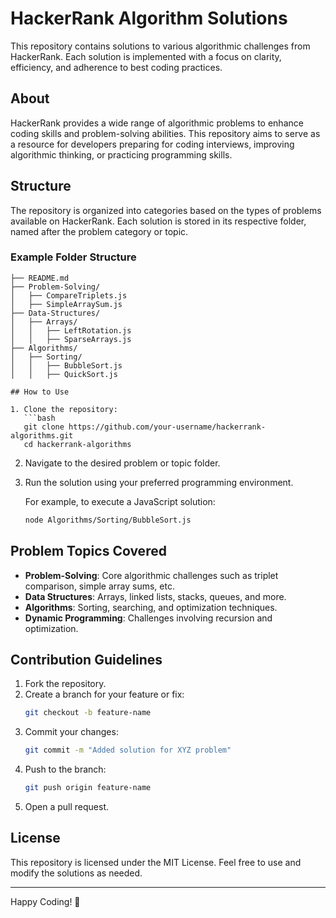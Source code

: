 # HackerRank Algorithm Solutions

This repository contains solutions to various algorithmic challenges from HackerRank. Each solution is implemented with a focus on clarity, efficiency, and adherence to best coding practices.

## About
HackerRank provides a wide range of algorithmic problems to enhance coding skills and problem-solving abilities. This repository aims to serve as a resource for developers preparing for coding interviews, improving algorithmic thinking, or practicing programming skills.

## Structure
The repository is organized into categories based on the types of problems available on HackerRank. Each solution is stored in its respective folder, named after the problem category or topic.

### Example Folder Structure
```
├── README.md
├── Problem-Solving/
│   ├── CompareTriplets.js
│   ├── SimpleArraySum.js
├── Data-Structures/
│   ├── Arrays/
│   │   ├── LeftRotation.js
│   │   ├── SparseArrays.js
├── Algorithms/
│   ├── Sorting/
│   │   ├── BubbleSort.js
│   │   ├── QuickSort.js

## How to Use

1. Clone the repository:
   ```bash
   git clone https://github.com/your-username/hackerrank-algorithms.git
   cd hackerrank-algorithms
   ```
2. Navigate to the desired problem or topic folder.
3. Run the solution using your preferred programming environment.
   
   For example, to execute a JavaScript solution:
   ```bash
   node Algorithms/Sorting/BubbleSort.js
   ```

## Problem Topics Covered
- **Problem-Solving**: Core algorithmic challenges such as triplet comparison, simple array sums, etc.
- **Data Structures**: Arrays, linked lists, stacks, queues, and more.
- **Algorithms**: Sorting, searching, and optimization techniques.
- **Dynamic Programming**: Challenges involving recursion and optimization.

## Contribution Guidelines
1. Fork the repository.
2. Create a branch for your feature or fix:
   ```bash
   git checkout -b feature-name
   ```
3. Commit your changes:
   ```bash
   git commit -m "Added solution for XYZ problem"
   ```
4. Push to the branch:
   ```bash
   git push origin feature-name
   ```
5. Open a pull request.

## License
This repository is licensed under the MIT License. Feel free to use and modify the solutions as needed.

---

Happy Coding! 🎉
